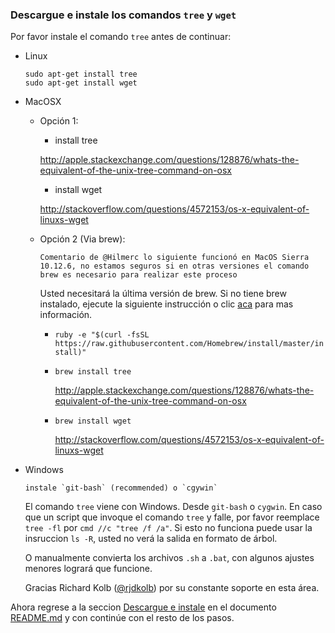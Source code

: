 ### Descargue e instale los comandos `tree` y `wget`

Por favor instale el comando ```tree``` antes de continuar:

   - Linux
        ```
        sudo apt-get install tree
        sudo apt-get install wget
        ```

   - MacOSX
       
        - Opción 1:
        
          - install tree
          
          http://apple.stackexchange.com/questions/128876/whats-the-equivalent-of-the-unix-tree-command-on-osx
        
          - install wget 
          
          http://stackoverflow.com/questions/4572153/os-x-equivalent-of-linuxs-wget
       
        - Opción 2 (Via brew):
            
            `Comentario de @Hilmerc lo siguiente funcionó en MacOS Sierra 10.12.6, no estamos seguros si en otras versiones el comando brew es necesario para realizar este proceso`
          
            Usted necesitará la última versión de brew. Si no tiene brew instalado, ejecute la siguiente instrucción o clic [aca](https://brew.sh/) para mas información. 
        
            - `ruby -e "$(curl -fsSL https://raw.githubusercontent.com/Homebrew/install/master/install)"`
          
          - `brew install tree` 
        
            http://apple.stackexchange.com/questions/128876/whats-the-equivalent-of-the-unix-tree-command-on-osx
        
          - `brew install wget` 
          
            http://stackoverflow.com/questions/4572153/os-x-equivalent-of-linuxs-wget
        
        
   - Windows
        ```
        instale `git-bash` (recommended) o `cgywin`
        ```
        
        El comando `tree` viene con Windows. Desde `git-bash` o `cygwin`.
        En caso que un script que invoque el comando `tree` y falle, por favor reemplace `tree -fl` por `cmd //c "tree /f /a"`. Si esto no funciona puede usar la insruccion `ls -R`, usted no verá la salida en formato de árbol.
        
        O manualmente convierta los archivos `.sh` a `.bat`, con algunos ajustes menores logrará que funcione.

        Gracias Richard Kolb ([@rjdkolb](http://github.com/rjdkolb)) por su constante soporte en esta área.

Ahora regrese a la seccion [Descargue e instale](./README.md#download-and-install-the-tree-and-wget-command) en el documento [README.md](./README.md) y con continúe con el resto de los pasos.
